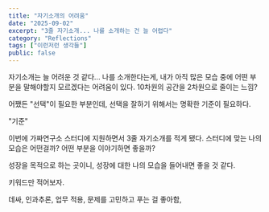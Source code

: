 ```yaml
---
title: "자기소개의 어려움"
date: "2025-09-02"
excerpt: "3줄 자기소개... 나를 소개하는 건 늘 어렵다"
category: "Reflections"
tags: ["이런저런 생각들"]
public: false
---
```


자기소개는 늘 어려운 것 같다... 
나를 소개한다는게, 내가 아직 많은 모습 중에 어떤 부분을 말해야할지 모르겠다는 어려움이 있다.
10차원의 공간을 2차원으로 줄이는 느낌?

어쨌든 "선택"이 필요한 부분인데, 선택을 잘하기 위해서는 명확한 기준이 필요하다.

"기준"

이번에 가짜연구소 스터디에 지원하면서 3줄 자기소개를 적게 됐다.
스터디에 맞는 나의 모습은 어떤걸까? 어떤 부분을 이야기하면 좋을까?

성장을 목적으로 하는 곳이니, 성장에 대한 나의 모습을 들어내면 좋을 것 같다.

키워드만 적어보자.

데싸, 인과추론, 업무 적용, 문제를 고민하고 푸는 걸 좋아함, 